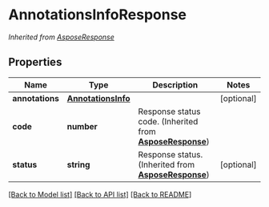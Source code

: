 # AnnotationsInfoResponse


*Inherited from [AsposeResponse](AsposeResponse.md)*
## Properties
Name | Type | Description | Notes
------------ | ------------- | ------------- | -------------
**annotations** | [**AnnotationsInfo**](AnnotationsInfo.md) |  | [optional]
**code** | **number** | Response status code. (Inherited from **[AsposeResponse](AsposeResponse.md)**) | 
**status** | **string** | Response status. (Inherited from **[AsposeResponse](AsposeResponse.md)**) | [optional]

[[Back to Model list]](../README.md#documentation-for-models) [[Back to API list]](../README.md#documentation-for-api-endpoints) [[Back to README]](../README.md)


